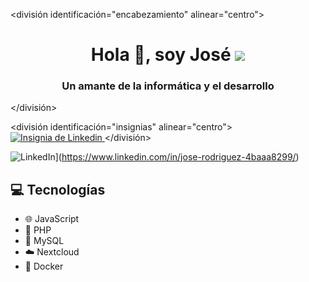 
<división identificación="encabezamiento" alinear="centro">
    <h1 align="center">Hola 👋, soy José
    <img src="https://giphy.com/gifs/Lowi-gato-lowi-ordenador-hENDkVRxKsctCpuAun" ancho="200" />
    <h3 align="center">Un amante de la informática y el desarrollo</h3>
</división>

<división identificación="insignias" alinear="centro">
    <a href="https://www.linkedin.com/es/gonzalo-rando-serna-876a10249/">
        <img src="https://img.shields.io/twitter/url?color=azul&label=Gonzalo%20linkedin&logo=linkedin&logoColor=azul&style=para-la-insignia&url=https%3A%2F%2Fwww.linkedin.com%2Fin%2Fgonzalo-rando-serna-876a10249%2F" alt="Insignia de Linkedin"/>
    </a>
</división>

![LinkedIn](https://img.shields.io/badge/LinkedIn-Profile-blue)](https://www.linkedin.com/in/jose-rodriguez-4baaa8299/)

## 💻 Tecnologías
- 🌐 JavaScript
- 🐘 PHP
- 🐬 MySQL
- ☁️ Nextcloud
- 🐳 Docker

